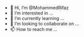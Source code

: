 - 👋 Hi, I’m @MohammedRifaz
- 👀 I’m interested in ...
- 🌱 I’m currently learning ...
- 💞️ I’m looking to collaborate on ...
- 📫 How to reach me ...

<!---
MohammedRifaz/MohammedRifaz is a ✨ special ✨ repository because its `README.md` (this file) appears on your GitHub profile.
You can click the Preview link to take a look at your changes.
--->
